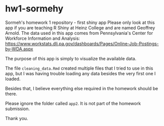 # hw1-sormehy
Sormeh's homework 1 repository - first shiny app
Please only look at this app if you are teaching R Shiny at Heinz College and are named Geoffrey Arnold. 
The data used in this app comes from Pennsylvania's Center for Workforce Information and Analysis: 
https://www.workstats.dli.pa.gov/dashboards/Pages/Online-Job-Postings-by-WDA.aspx

The purpose of this app is simply to visualize the available data. 

The file `cleaning_data.Rmd` created multiple files that I tried to use in this app, but I was having trouble
loading any data besides the very first one I loaded. 

Besides that, I believe everything else required in the homework should be there. 

Please ignore the folder called `app2`. It is not part of the homework submission.

Thank you.
